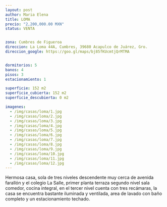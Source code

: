 ```yaml
---
layout: post
author: Maria Elena
title: LOMA
precio: "2,200,000.00 MXN"
status: VENTA


zona: Cumbres de Figueroa
direccion: La Loma 44A, Cumbres, 39680 Acapulco de Juárez, Gro.
direccion_google: https://goo.gl/maps/bj85fKUcmtjQrMTMA


dormitorios: 5
banos: 4
pisos: 3
estacionamiento: 1

superficie: 152 m2
superficie_cubierta: 152 m2
superficie_descubierta: 0 m2

imagenes:
  - /img/casas/loma/1.jpg
  - /img/casas/loma/2.jpg
  - /img/casas/loma/3.jpg
  - /img/casas/loma/4.jpg
  - /img/casas/loma/5.jpg
  - /img/casas/loma/6.jpg
  - /img/casas/loma/7.jpg
  - /img/casas/loma/8.jpg
  - /img/casas/loma/9.jpg
  - /img/casas/loma/10.jpg
  - /img/casas/loma/11.jpg
  - /img/casas/loma/12.jpg
---
```


Hermosa casa, sola de tres niveles descendente muy cerca de avenida farallón y el colegio La Salle, primer planta terraza segundo nivel sala comedor, cocina integral, en el tercer nivel cuenta con tres recámaras, la casa se encuentra bastante iluminada y ventilada, area de lavado con baño completo y un estacionamiento techado.
